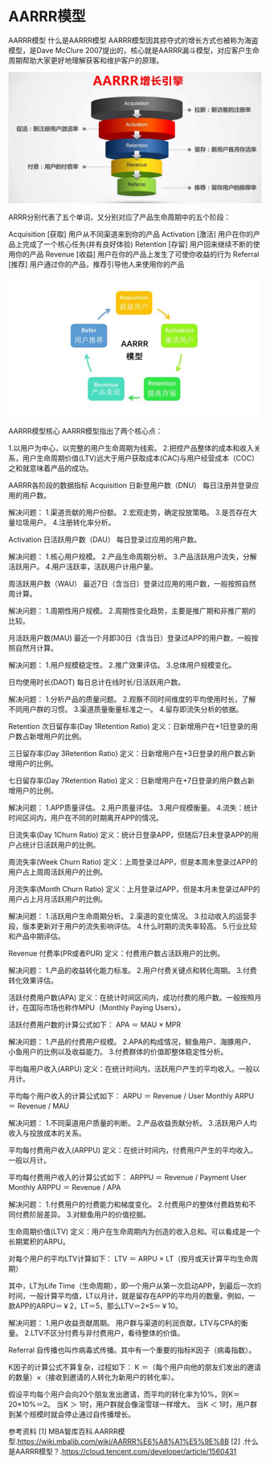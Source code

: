 # AARRR模型

AARRR模型
什么是AARRR模型
AARRR模型因其掠夺式的增长方式也被称为海盗模型，是Dave McClure 2007提出的，核心就是AARRR漏斗模型，对应客户生命周期帮助大家更好地理解获客和维护客户的原理。

![picture 8](../images/e0fe3f61468bcb7beb1b98c32a99e5f616ca7ad704566f8b666e71570bbb6086.png)  


ARRR分别代表了五个单词，又分别对应了产品生命周期中的五个阶段：

Acquisition [获取]
用户从不同渠道来到你的产品
Activation [激活]
用户在你的产品上完成了一个核心任务(并有良好体验)
Retention [存留]
用户回来继续不断的使用你的产品
Revenue [收益]
用户在你的产品上发生了可使你收益的行为
Referral [推荐]
用户通过你的产品，推荐引导他人来使用你的产品

![picture 9](../images/232fb60831a0f6f569e9167724a14464ff298269391aa1599af8c2642a5aa2c5.png)  


AARRR模型核心
AARRR模型指出了两个核心点：

1.以用户为中心，以完整的用户生命周期为线索。
2.把控产品整体的成本和收入关系，用户生命周期价值(LTV)远大于用户获取成本(CAC)与用户经营成本（COC）之和就意味着产品的成功。

AARRR各阶段的数据指标
Acquisition
日新登用户数（DNU）
每日注册并登录应用的用户数。

解决问题：
1.渠道贡献的用户份额。
2.宏观走势，确定投放策略。
3.是否存在大量垃圾用户。
4.注册转化率分析。

Activation
日活跃用户数（DAU）
每日登录过应用的用户数。

解决问题：
1.核心用户规模。
2.产品生命周期分析。
3.产品活跃用户流失，分解活跃用户。
4.用户活跃率，活跃用户计用户量。

周活跃用户数（WAU）
最近7日（含当日）登录过应用的用户数，一般按照自然周计算。

解决问题：
1.周期性用户规模。
2.周期性变化趋势，主要是推广期和非推广期的比较。

月活跃用户数(MAU)
最近一个月即30日（含当日）登录过APP的用户数，一般按照自然月计算。

解决问题：
1.用户规模稳定性。
2.推广效果评估。
3.总体用户规模变化。

日均使用时长(DAOT)
每日总计在线时长/日活跃用户数。

解决问题：
1.分析产品的质量问题。
2.观察不同时间维度的平均使用时长，了解不同用户群的习惯。
3.渠道质量衡量标准之一。
4.留存即流失分析的依据。

Retention
次日留存率(Day 1Retention Ratio)
定义：日新增用户在+1日登录的用户数占新增用户的比例。

三日留存率(Day 3Retention Ratio)
定义：日新增用户在+3日登录的用户数占新增用户的比例。

七日留存率(Day 7Retention Ratio)
定义：日新增用户在+7日登录的用户数占新增用户的比例。

解决问题：
1.APP质量评估。
2.用户质量评估。
3.用户规模衡量。
4.流失：统计时间区间内，用户在不同的时期离开APP的情况。

日流失率(Day 1Churn Ratio)
定义：统计日登录APP，但随后7日未登录APP的用户占统计日活跃用户的比例。

周流失率(Week Churn Ratio)
定义：上周登录过APP，但是本周未登录过APP的用户占上周周活跃用户的比例。

月流失率(Month Churn Ratio)
定义：上月登录过APP，但是本月未登录过APP的用户占上月月活跃用户的比例。

解决问题：
1.活跃用户生命周期分析。
2.渠道的变化情况。
3.拉动收入的运营手段，版本更新对于用户的流失影响评估。
4.什么时期的流失率较高。
5.行业比较和产品中期评估。

Revenue
付费率(PR或者PUR)
定义：付费用户数占活跃用户的比例。

解决问题：
1.产品的收益转化能力标准。
2.用户付费关键点和转化周期。
3.付费转化效果评估。

活跃付费用户数(APA)
定义：在统计时间区间内，成功付费的用户数。一般按照月计，在国际市场也称作MPU（Monthly Paying Users）。

活跃付费用户数的计算公式如下：
APA ＝ MAU × MPR

解决问题：
1.产品的付费用户规模。
2.APA的构成情况，鲸鱼用户、海豚用户、小鱼用户的比例以及收益能力。
3.付费群体的价值即整体稳定性分析。

平均每用户收入(ARPU)
定义：在统计时间内，活跃用户产生的平均收入。一般以月计。

平均每个用户收入的计算公式如下：
ARPU ＝ Revenue / User
Monthly ARPU ＝ Revenue / MAU

解决问题：
1.不同渠道用户质量的判断。
2.产品收益贡献分析。
3.活跃用户人均收入与投放成本的关系。

平均每付费用户收入(ARPPU)
定义：在统计时间内，付费用户产生的平均收入。一般以月计。

平均每付费用户收入的计算公式如下：
ARPPU ＝ Revenue / Payment User
Monthly ARPPU ＝ Revenue / APA

解决问题：
1.付费用户的付费能力和梯度变化。
2.付费用户的整体付费趋势和不同付费阶层差异。
3.对鲸鱼用户的价值挖掘。

生命周期价值(LTV)
定义：用户在生命周期内为创造的收入总和。可以看成是一个长期累积的ARPU。

对每个用户的平均LTV计算如下：
LTV ＝ ARPU × LT（按月或天计算平均生命周期）

其中，LT为Life Time（生命周期），即一个用户从第一次启动APP，到最后一次的时间，一般计算平均值，LT以月计，就是留存在APP的平均月的数量。例如，一款APP的ARPU＝￥2，LT＝5，那么LTV＝2×5＝￥10。

解决问题：
1.用户收益贡献周期。
用户群与渠道的利润贡献，LTV与CPA的衡量。
2.LTV不区分付费与非付费用户，看待整体的价值。

Referral
自传播也叫作病毒式传播。其中有一个重要的指标K因子（病毒指数）。

K因子的计算公式不算复杂，过程如下：
K ＝（每个用户向他的朋友们发出的邀请的数量）×（接收到邀请的人转化为新用户的转化率）。

假设平均每个用户会向20个朋友发出邀请，而平均的转化率为10%，则K＝20×10%＝2。
当K ＞ 1时，用户群就会像滚雪球一样增大。
当K ＜ 1时，用户群到某个规模时就会停止通过自传播增长。

参考资料
[1] MBA智库百科.AARRR模型.https://wiki.mbalib.com/wiki/AARRR%E6%A8%A1%E5%9E%8B
[2] .什么是AARRR模型？.https://cloud.tencent.com/developer/article/1560431
